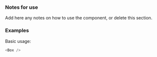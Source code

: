 ### Notes for use

Add here any notes on how to use the component, or delete this section.

### Examples

Basic usage:

```js { "props": { "data-example": "basic" } }
<Box />
```
